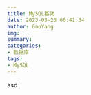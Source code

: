 ```yaml
---
title: MySQL基础
date: 2023-03-23 00:41:34
author: GaoYang
img:
summary: 
categories:
- 数据库
tags:
- MySQL
---
```

asd
